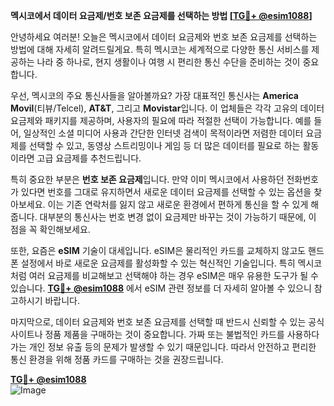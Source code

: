**멕시코에서 데이터 요금제/번호 보존 요금제를 선택하는 방법 [[TG💪+ @esim1088](https://t.me/s/esim1088)]**

안녕하세요 여러분! 오늘은 멕시코에서 데이터 요금제와 번호 보존 요금제를 선택하는 방법에 대해 자세히 알려드릴게요. 특히 멕시코는 세계적으로 다양한 통신 서비스를 제공하는 나라 중 하나로, 현지 생활이나 여행 시 편리한 통신 수단을 준비하는 것이 중요합니다.

우선, 멕시코의 주요 통신사들을 알아볼까요? 가장 대표적인 통신사는 **America Movil**(티뷰/Telcel), **AT&T**, 그리고 **Movistar**입니다. 이 업체들은 각각 고유의 데이터 요금제와 패키지를 제공하며, 사용자의 필요에 따라 적절한 선택이 가능합니다. 예를 들어, 일상적인 소셜 미디어 사용과 간단한 인터넷 검색이 목적이라면 저렴한 데이터 요금제를 선택할 수 있고, 동영상 스트리밍이나 게임 등 더 많은 데이터를 필요로 하는 활동이라면 고급 요금제를 추천드립니다.

특히 중요한 부분은 **번호 보존 요금제**입니다. 만약 이미 멕시코에서 사용하던 전화번호가 있다면 번호를 그대로 유지하면서 새로운 데이터 요금제를 선택할 수 있는 옵션을 찾아보세요. 이는 기존 연락처를 잃지 않고 새로운 환경에서 편하게 통신을 할 수 있게 해줍니다. 대부분의 통신사는 번호 변경 없이 요금제만 바꾸는 것이 가능하기 때문에, 이 점을 꼭 확인해보세요.

또한, 요즘은 **eSIM** 기술이 대세입니다. eSIM은 물리적인 카드를 교체하지 않고도 핸드폰 설정에서 바로 새로운 요금제를 활성화할 수 있는 혁신적인 기술입니다. 특히 멕시코처럼 여러 요금제를 비교해보고 선택해야 하는 경우 eSIM은 매우 유용한 도구가 될 수 있습니다. **[TG💪+ @esim1088](https://t.me/s/esim1088)** 에서 eSIM 관련 정보를 더 자세히 알아볼 수 있으니 참고하시기 바랍니다.

마지막으로, 데이터 요금제와 번호 보존 요금제를 선택할 때 반드시 신뢰할 수 있는 공식 사이트나 정품 제품을 구매하는 것이 중요합니다. 가짜 또는 불법적인 카드를 사용하다가는 개인 정보 유출 등의 문제가 발생할 수 있기 때문입니다. 따라서 안전하고 편리한 통신 환경을 위해 정품 카드를 구매하는 것을 권장드립니다.

**[TG💪+ @esim1088](https://t.me/s/esim1088)**  
![Image](https://i.postimg.cc/Y0z9fWf4/image.png)
